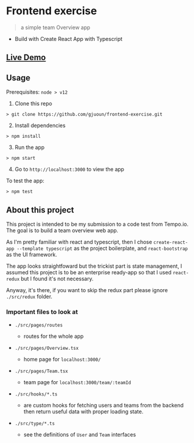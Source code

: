 # Frontend exercise

> a simple team Overview app

- Build with Create React App with Typescript

## [Live Demo](https://frontend-exercise-jun.vercel.app/)

## Usage

Prerequisites: `node > v12 `

1. Clone this repo

```shell
> git clone https://github.com/gjuoun/frontend-exercise.git
```

2. Install dependencies

```
> npm install
```

3. Run the app

```
> npm start
```

4. Go to `http://localhost:3000` to view the app

To test the app:

```
> npm test
```

## About this project

This project is intended to be my submission to a code test from Tempo.io. The goal is to build a team overview web app.

As I'm pretty familiar with react and typescript, then I chose `create-react-app --template typescript` as the project boilerplate, and `react-bootstrap` as the UI framework.

The app looks straightfoward but the trickist part is state management, I assumed this project is to be an enterprise ready-app so that I used `react-redux` but I found it's not necessary.

Anyway, it's there, if you want to skip the redux part please ignore `./src/redux` folder.

### Important files to look at

- `./src/pages/routes`

  - routes for the whole app

- `./src/pages/Overview.tsx`

  - home page for `localhost:3000/`

- `./src/pages/Team.tsx`

  - team page for `localhost:3000/team/:teamId`

- `./src/hooks/*.ts`

  - are custom hooks for fetching users and teams from the backend then return useful data with proper loading state.

- `./src/type/*.ts`
  - see the definitions of `User` and `Team` interfaces
